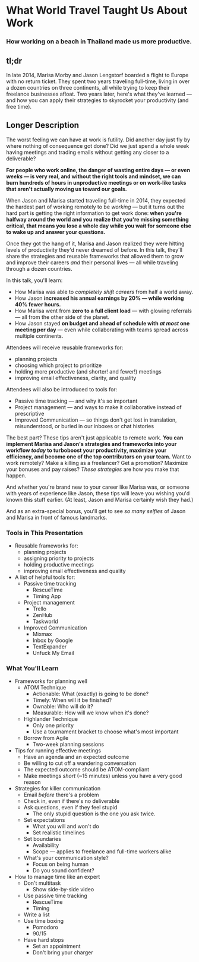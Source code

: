 # What World Travel Taught Us About Work
### How working on a beach in Thailand made us more productive.

## tl;dr

In late 2014, Marisa Morby and Jason Lengstorf boarded a flight to Europe with no return ticket. They spent two years traveling full-time, living in over a dozen countries on three continents, all while trying to keep their freelance businesses afloat. Two years later, here's what they've learned — and how you can apply their strategies to skyrocket your productivity (and free time).

## Longer Description

The worst feeling we can have at work is futility. Did another day just fly by where nothing of consequence got done? Did we just spend a whole week having meetings and trading emails without getting any closer to a deliverable?

**For people who work online, the danger of wasting entire days — or even _weeks_ — is very real, and without the right tools and mindset, we can burn hundreds of hours in unproductive meetings or on work-like tasks that aren't actually moving us toward our goals.**

When Jason and Marisa started traveling full-time in 2014, they expected the hardest part of working remotely to be _working_ — but it turns out the hard part is getting the right information to get work done: **when you're halfway around the world and you realize that you're missing something critical, that means you lose a whole day while you wait for someone else to wake up and answer your questions.**

Once they got the hang of it, Marisa and Jason realized they were hitting levels of productivity they'd never dreamed of before. In this talk, they'll share the strategies and reusable frameworks that allowed them to grow and improve their careers _and_ their personal lives — all while traveling through a dozen countries.

In this talk, you'll learn:

* How Marisa was able to _completely shift careers_ from half a world away.
* How Jason **increased his annual earnings by 20% — while working 40% fewer hours.**
* How Marisa went from **zero to a full client load** — with glowing referrals — all from the other side of the planet.
* How Jason stayed **on budget and ahead of schedule with _at most_ one meeting per day** — even while collaborating with teams spread across multiple continents.

Attendees will receive reusable frameworks for:

* planning projects
* choosing which project to prioritize
* holding more productive (and shorter! and fewer!) meetings
* improving email effectiveness, clarity, and quality

Attendees will also be introduced to tools for:

- Passive time tracking — and why it's so important
- Project management — and ways to make it collaborative instead of prescriptive
- Improved Communication — so things don't get lost in translation, misunderstood, or buried in our inboxes or chat histories

The best part? These tips aren't just applicable to remote work. **You can implement Marisa and Jason's strategies and frameworks into your workflow _today_ to turboboost your productivity, maximize your efficiency, and become one of the top contributors on your team.** Want to work remotely? Make a killing as a freelancer? Get a promotion? Maximize your bonuses and pay raises? _These strategies_ are how you make that happen.

And whether you're brand new to your career like Marisa was, or someone with years of experience like Jason, these tips will leave you wishing you'd known this stuff earlier. (At least, Jason and Marisa certainly wish they had.)

And as an extra-special bonus, you'll get to see _so many selfies_ of Jason and Marisa in front of famous landmarks.

### Tools in This Presentation

- Reusable frameworks for:
    - planning projects
    - assigning priority to projects
    - holding productive meetings
    - improving email effectiveness and quality
- A list of helpful tools for:
    - Passive time tracking
        - RescueTime
        - Timing App
    - Project management
        - Trello
        - ZenHub
        - Taskworld
    - Improved Communication
        - Mixmax
        - Inbox by Google
        - TextExpander
        - Unfuck My Email

### What You'll Learn

- Frameworks for planning well
  - ATOM Technique
    - Actionable: What (exactly) is going to be done?
    - Timely:     When will it be finished?
    - Ownable:    Who will do it?
    - Measurable: How will we know when it's done?
  - Highlander Technique
    - Only one priority
    - Use a tournament bracket to choose what's most important
  - Borrow from Agile
    - Two-week planning sessions
- Tips for running effective meetings
  - Have an agenda and an expected outcome
  - Be willing to cut off a wandering conversation
  - The expected outcome should be ATOM-compliant
  - Make meetings _short_ (~15 minutes) unless you have a very good reason
- Strategies for killer communication
  - Email _before_ there's a problem
  - Check in, even if there's no deliverable
  - Ask questions, even if they feel stupid
    - The only stupid question is the one you ask twice.
  - Set expectations
    - What you will and won't do
    - Set realistic timelines
  - Set boundaries
    - Availability
    - Scope — applies to freelance and full-time workers alike
  - What's your communication style?
    - Focus on being human
    - Do you sound confident?
- How to manage time like an expert
  - Don't multitask
    - Show side-by-side video
  - Use passive time tracking
    - RescueTime
    - Timing
  - Write a list
  - Use time boxing
    - Pomodoro
    - 90/15
  - Have hard stops
    - Set an appointment
    - Don't bring your charger
